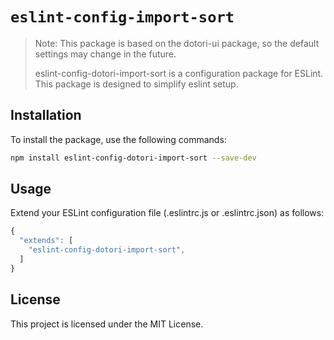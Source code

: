 # `eslint-config-import-sort`

> Note: This package is based on the dotori-ui package, so the default settings may change in the future.
>
> eslint-config-dotori-import-sort is a configuration package for ESLint. This package is designed to simplify eslint setup.

## Installation

To install the package, use the following commands:

```bash
npm install eslint-config-dotori-import-sort --save-dev
```

## Usage

Extend your ESLint configuration file (.eslintrc.js or .eslintrc.json) as follows:

```javascript
{
  "extends": [
    "eslint-config-dotori-import-sort",
  ]
}
```

## License

This project is licensed under the MIT License.
